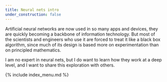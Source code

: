 ```yaml
---
title: Neural nets intro
under_construction: false
---
```


Artificial neural networks are now used in so many apps and devices, they are quickly becoming a backbone of information technology. But most of the scientists and engineers who use it are forced to treat it like a black box algorithm, since much of its design is based more on experimentation than on principled mathematics. 

I am no expert in neural nets, but I do want to learn how they work at a deep level, and I want to share this exploration with others.

{% include index_menu.md %}
